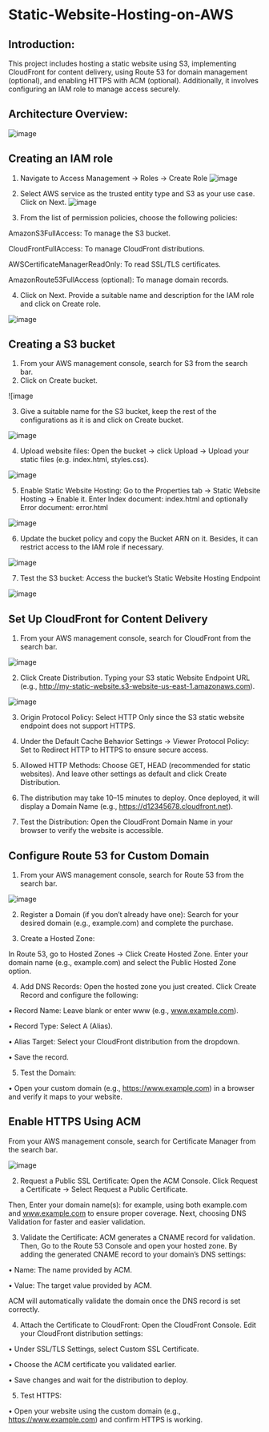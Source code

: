 # Static-Website-Hosting-on-AWS

## Introduction:
This project includes hosting a static website using S3, implementing CloudFront for content delivery, using Route 53 for domain management (optional), and enabling HTTPS with ACM (optional). Additionally, it involves configuring an IAM role to manage access securely.

## Architecture Overview: 
![image]()

## Creating an IAM role
1. Navigate to Access Management -> Roles -> Create Role
![image]()

2. Select AWS service as the trusted entity type and S3 as your use case. Click on Next.
![image]()

3. From the list of permission policies, choose the following policies:

  AmazonS3FullAccess: To manage the S3 bucket.

  CloudFrontFullAccess: To manage CloudFront distributions.

  AWSCertificateManagerReadOnly: To read SSL/TLS certificates.

  AmazonRoute53FullAccess (optional): To manage domain records.

4. Click on Next. Provide a suitable name and description for the IAM role and click on Create role.

![image]()


## Creating a S3 bucket

1. From your AWS management console, search for S3 from the search bar.
2. Click on Create bucket.

![image

3. Give a suitable name for the S3 bucket, keep the rest of the configurations as it is and click on Create bucket.

![image]()

4. Upload website files: Open the bucket -> click Upload -> Upload your static files (e.g. index.html, styles.css).

![image]()

5. Enable Static Website Hosting: Go to the Properties tab -> Static Website Hosting -> Enable it. Enter Index document: index.html and optionally Error document: error.html

![image]()

6. Update the bucket policy and copy the Bucket ARN on it. Besides, it can restrict access to the IAM role if necessary.

![image]()

7. Test the S3 bucket: Access the bucket’s Static Website Hosting Endpoint

![image]()

## Set Up CloudFront for Content Delivery

1. From your AWS management console, search for CloudFront from the search bar.

![image]()

2. Click Create Distribution. Typing your S3 static Website Endpoint URL (e.g., http://my-static-website.s3-website-us-east-1.amazonaws.com).

![image]()

3. Origin Protocol Policy: Select HTTP Only since the S3 static website endpoint does not support HTTPS.

4. Under the Default Cache Behavior Settings -> Viewer Protocol Policy: Set to Redirect HTTP to HTTPS to ensure secure access.

5. Allowed HTTP Methods: Choose GET, HEAD (recommended for static websites). And leave other settings as default and click Create Distribution.

6. The distribution may take 10–15 minutes to deploy. Once deployed, it will display a Domain Name (e.g., https://d12345678.cloudfront.net).

7. Test the Distribution: Open the CloudFront Domain Name in your browser to verify the website is accessible.


## Configure Route 53 for Custom Domain

1. From your AWS management console, search for Route 53 from the search bar.

![image]()

2. Register a Domain (if you don’t already have one): Search for your desired domain (e.g., example.com) and complete the purchase.

3. Create a Hosted Zone:

In Route 53, go to Hosted Zones → Click Create Hosted Zone. Enter your domain name (e.g., example.com) and select the Public Hosted Zone option.

4. Add DNS Records: Open the hosted zone you just created. Click Create Record and configure the following:

• Record Name: Leave blank or enter www (e.g., www.example.com).

• Record Type: Select A (Alias).

• Alias Target: Select your CloudFront distribution from the dropdown.

• Save the record.

5. Test the Domain:

• Open your custom domain (e.g., https://www.example.com) in a browser and verify it maps to your website.


## Enable HTTPS Using ACM

From your AWS management console, search for Certificate Manager from the search bar.

![image]()

2. Request a Public SSL Certificate: Open the ACM Console. Click Request a Certificate → Select Request a Public Certificate.

Then, Enter your domain name(s): for example, using both example.com and www.example.com to ensure proper coverage. Next, choosing DNS Validation for faster and easier validation.

3. Validate the Certificate: ACM generates a CNAME record for validation. Then, Go to the Route 53 Console and open your hosted zone. By adding the generated CNAME record to your domain’s DNS settings:

• Name: The name provided by ACM.

• Value: The target value provided by ACM.

ACM will automatically validate the domain once the DNS record is set correctly.

4. Attach the Certificate to CloudFront: Open the CloudFront Console. Edit your CloudFront distribution settings:

• Under SSL/TLS Settings, select Custom SSL Certificate.

• Choose the ACM certificate you validated earlier.

• Save changes and wait for the distribution to deploy.

5. Test HTTPS:

• Open your website using the custom domain (e.g., https://www.example.com) and confirm HTTPS is working.





